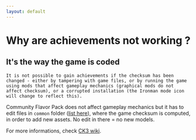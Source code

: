 ```yaml
---
layout: default
---
```


# Why are achievements not working ?

## It's the way the game is coded

`
It is not possible to gain achievements if the checksum has been changed - either by tampering with game files, or by running the game using mods that affect gameplay mechanics (graphical mods do not affect checksum), or a corrupted installation (the Ironman mode icon will change to reflect this).
`

Community Flavor Pack does not affect gameplay mechanics but it has to edit files in `common` folder ([list here](https://github.com/ElTyranos/CommunityFlavorPack/wiki/Edited-vanilla-files)), where the game checksum is computed,  in order to add new assets. No edit in there = no new models.

For more informations, check [CK3 wiki](https://ck3.paradoxwikis.com/Achievements).
